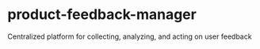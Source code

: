 # product-feedback-manager
Centralized platform for collecting, analyzing, and acting on user feedback
